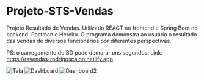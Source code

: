 # Projeto-STS-Vendas

Projeto Resultado de Vendas. Utilizado REACT no frontend e Spring Boot no backend. Postman e Heroku. 
O programa demonstra ao usuário o resultado das vendas de diversos funcionários por diferentes perspectivas.

PS: o carregamento do BD pode demorar uns segundos.
Link: https://rsvendas-rodrigoscalon.netlify.app


![Tela](https://user-images.githubusercontent.com/88912748/140770318-a819047a-6b53-4d7d-9539-92806fc37fb8.png)
![Dashboard](https://user-images.githubusercontent.com/88912748/140770341-e229f0ec-a59f-47b9-9fd1-d7f3ee8f4efd.png)
![Dashboard2](https://user-images.githubusercontent.com/88912748/140770348-57824980-5e08-40b1-bc70-100de0ac8536.png)
